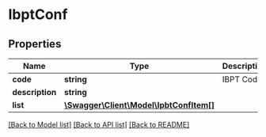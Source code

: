 # IbptConf

## Properties
Name | Type | Description | Notes
------------ | ------------- | ------------- | -------------
**code** | **string** | IBPT Code | [optional] 
**description** | **string** |  | [optional] 
**list** | [**\Swagger\Client\Model\IpbtConfItem[]**](IpbtConfItem.md) |  | [optional] 

[[Back to Model list]](../README.md#documentation-for-models) [[Back to API list]](../README.md#documentation-for-api-endpoints) [[Back to README]](../README.md)



